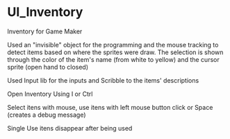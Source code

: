 # UI_Inventory
Inventory for Game Maker

Used an "invisible" object for the programming and the mouse tracking to detect items based on where the sprites were draw. The selection is shown through the color of the item's name (from white to yellow) and the cursor sprite (open hand to closed)

Used Input lib for the inputs and Scribble to the items' descriptions

Open Inventory Using I or Ctrl

Select itens with mouse, use itens with left mouse button click or Space (creates a debug message)

Single Use itens disappear after being used

